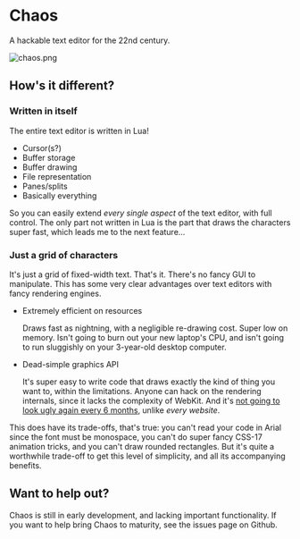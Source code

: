 # Chaos

A hackable text editor for the 22nd century.

![chaos.png](https://raw.githubusercontent.com/sdegutis/chaos/master/chaos.png)

## How's it different?

### Written in itself

The entire text editor is written in Lua!

- Cursor(s?)
- Buffer storage
- Buffer drawing
- File representation
- Panes/splits
- Basically everything

So you can easily extend *every single aspect* of the text editor, with full control. The only part not written in Lua is the part that draws the characters super fast, which leads me to the next feature...

### Just a grid of characters

It's just a grid of fixed-width text. That's it. There's no fancy GUI to manipulate. This has some very clear advantages over text editors with fancy rendering engines.

- Extremely efficient on resources

  Draws fast as nightning, with a negligible re-drawing cost. Super low on memory. Isn't going to burn out your new laptop's CPU, and isn't going to run sluggishly on your 3-year-old desktop computer.

- Dead-simple graphics API

  It's super easy to write code that draws exactly the kind of thing you want to, within the limitations. Anyone can hack on the rendering internals, since it lacks the complexity of WebKit. And it's [not going to look ugly again every 6 months](http://en.wikipedia.org/wiki/Planned_obsolescence), unlike *every website*.

This does have its trade-offs, that's true: you can't read your code in Arial since the font must be monospace, you can't do super fancy CSS-17 animation tricks, and you can't draw rounded rectangles. But it's quite a worthwhile trade-off to get this level of simplicity, and all its accompanying benefits.

## Want to help out?

Chaos is still in early development, and lacking important functionality. If you want to help bring Chaos to maturity, see the issues page on Github.
